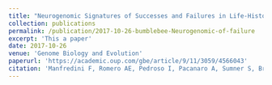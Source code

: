 ```yaml
---
title: "Neurogenomic Signatures of Successes and Failures in Life-History Transitions in a Key Insect Pollinator"
collection: publications
permalink: /publication/2017-10-26-bumblebee-Neurogenomic-of-failure
excerpt: 'This a paper'
date: 2017-10-26
venue: 'Genome Biology and Evolution'
paperurl: 'https://academic.oup.com/gbe/article/9/11/3059/4566043'
citation: 'Manfredini F, Romero AE, Pedroso I, Pacanaro A, Sumner S, Brown MJF. (2017) &quot;Neurogenomic Signatures of Successes and Failures in Life-History Transitions in a Key Insect Pollinator&quot; <i>Genome Biology and Evolution</i>. doi:10.1093/gbe/evx220 '
---
```




